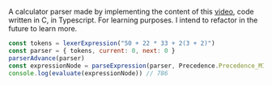 A calculator parser made by implementing the content of this [video](https://youtu.be/myZcNjKcVGw?si=sDRP2-k6liZuPXXZ), code written in C, in Typescript. For learning purposes. I intend to refactor in the future to learn more.

```js
const tokens = lexerExpression("50 + 22 * 33 + 2(3 + 2)")
const parser = { tokens, current: 0, next: 0 }
parserAdvance(parser)
const expressionNode = parseExpression(parser, Precedence.Precedence_MIN)
console.log(evaluate(expressionNode)) // 786  
```
